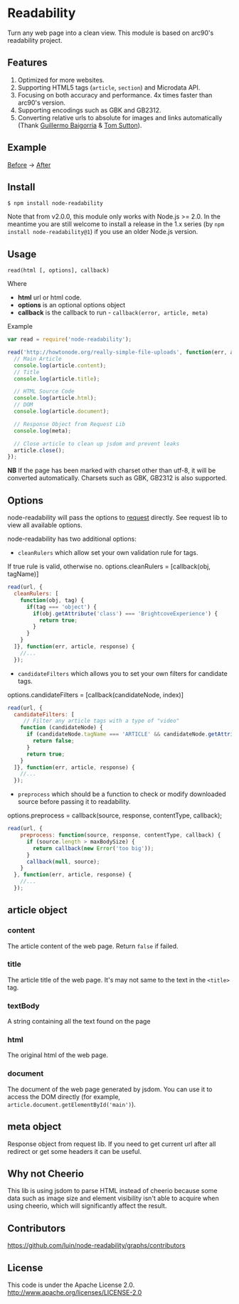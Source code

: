 # Readability

Turn any web page into a clean view. This module is based on arc90's readability project.

## Features
1. Optimized for more websites.
2. Supporting HTML5 tags (`article`, `section`) and Microdata API.
3. Focusing on both accuracy and performance. 4x times faster than arc90's version.
3. Supporting encodings such as GBK and GB2312.
4. Converting relative urls to absolute for images and links automatically (Thank [Guillermo Baigorria](https://github.com/gbaygon) & [Tom Sutton](https://github.com/tomsutton1984)).

## Example

[Before](https://raw.githubusercontent.com/luin/node-readability/master/examples/before.png) -> [After](https://raw.githubusercontent.com/luin/node-readability/master/examples/after.png)

## Install

    $ npm install node-readability

Note that from v2.0.0, this module only works with Node.js >= 2.0. In the meantime you are still welcome to install a release in the 1.x series (by `npm install node-readability@1`) if you use an older Node.js version.

## Usage

`read(html [, options], callback)`

Where

  * **html** url or html code.
  * **options** is an optional options object
  * **callback** is the callback to run - `callback(error, article, meta)`

Example
```javascript
var read = require('node-readability');

read('http://howtonode.org/really-simple-file-uploads', function(err, article, meta) {
  // Main Article
  console.log(article.content);
  // Title
  console.log(article.title);

  // HTML Source Code
  console.log(article.html);
  // DOM
  console.log(article.document);

  // Response Object from Request Lib
  console.log(meta);

  // Close article to clean up jsdom and prevent leaks
  article.close();
});
```
**NB** If the page has been marked with charset other than utf-8, it will be converted automatically. Charsets such as GBK, GB2312 is also supported.

## Options

node-readability will pass the options to [request](https://github.com/mikeal/request) directly.
See request lib to view all available options.

node-readability has two additional options:

- `cleanRulers` which allow set your own validation rule for tags.

If true rule is valid, otherwise no.
options.cleanRulers = [callback(obj, tagName)]
```javascript
read(url, {
  cleanRulers: [
    function(obj, tag) {
      if(tag === 'object') {
        if(obj.getAttribute('class') === 'BrightcoveExperience') {
          return true;
        }
      }
    }
  ]}, function(err, article, response) {
    //...
  });
```

- `candidateFilters` which allows you to set your own filters for candidate tags.

options.candidateFilters = [callback(candidateNode, index)]
```javascript
read(url, {
  candidateFilters: [
     // Filter any article tags with a type of "video"
    function (candidateNode) {
      if (candidateNode.tagName === 'ARTICLE' && candidateNode.getAttribute('type') === 'video') {
        return false;
      }
      return true;
    }
  ]}, function(err, article, response) {
    //...
  });
```

- `preprocess` which should be a function to check or modify downloaded source before passing it to readability.

options.preprocess = callback(source, response, contentType, callback);
```javascript
read(url, {
    preprocess: function(source, response, contentType, callback) {
      if (source.length > maxBodySize) {
        return callback(new Error('too big'));
      }
      callback(null, source);
    }
  }, function(err, article, response) {
    //...
  });
```


## article object

### content

The article content of the web page. Return `false` if failed.

### title

The article title of the web page. It's may not same to the text in the `<title>` tag.

### textBody

A string containing all the text found on the page

### html

The original html of the web page.

### document
The document of the web page generated by jsdom. You can use it to access the DOM directly (for example, `article.document.getElementById('main')`).

## meta object

Response object from request lib. If you need to get current url after all redirect or get some headers it can be useful.

## Why not Cheerio

This lib is using jsdom to parse HTML instead of cheerio because some data such as image size and element visibility isn't able to acquire when using cheerio, which will significantly affect the result.

## Contributors

https://github.com/luin/node-readability/graphs/contributors

## License

This code is under the Apache License 2.0.  http://www.apache.org/licenses/LICENSE-2.0
